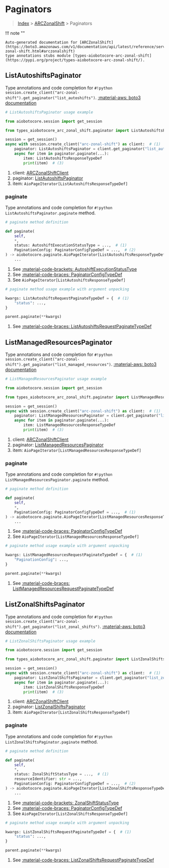 # Paginators

> [Index](../README.md) > [ARCZonalShift](./README.md) > Paginators

!!! note ""

    Auto-generated documentation for [ARCZonalShift](https://boto3.amazonaws.com/v1/documentation/api/latest/reference/services/arc-zonal-shift.html#arczonalshift)
    type annotations stubs module [types-aiobotocore-arc-zonal-shift](https://pypi.org/project/types-aiobotocore-arc-zonal-shift/).

## ListAutoshiftsPaginator

Type annotations and code completion for `#!python session.create_client("arc-zonal-shift").get_paginator("list_autoshifts")`.
[:material-aws: boto3 documentation](https://boto3.amazonaws.com/v1/documentation/api/latest/reference/services/arc-zonal-shift/paginator/ListAutoshifts.html#ARCZonalShift.Paginator.ListAutoshifts)

```python
# ListAutoshiftsPaginator usage example

from aiobotocore.session import get_session

from types_aiobotocore_arc_zonal_shift.paginator import ListAutoshiftsPaginator

session = get_session()
async with session.create_client("arc-zonal-shift") as client:  # (1)
    paginator: ListAutoshiftsPaginator = client.get_paginator("list_autoshifts")  # (2)
    async for item in paginator.paginate(...):
        item: ListAutoshiftsResponseTypeDef
        print(item)  # (3)
```

1. client: [ARCZonalShiftClient](./client.md)
2. paginator: [ListAutoshiftsPaginator](./paginators.md#listautoshiftspaginator)
3. item: `AioPageIterator[ListAutoshiftsResponseTypeDef]`


### paginate

Type annotations and code completion for `#!python ListAutoshiftsPaginator.paginate` method.

```python
# paginate method definition

def paginate(
    self,
    *,
    status: AutoshiftExecutionStatusType = ...,  # (1)
    PaginationConfig: PaginatorConfigTypeDef = ...,  # (2)
) -> aiobotocore.paginate.AioPageIterator[ListAutoshiftsResponseTypeDef]:  # (3)
    ...
```

1. See [:material-code-brackets: AutoshiftExecutionStatusType](./literals.md#autoshiftexecutionstatustype)
2. See [:material-code-braces: PaginatorConfigTypeDef](./type_defs.md#paginatorconfigtypedef)
3. See `AioPageIterator[ListAutoshiftsResponseTypeDef]`


```python
# paginate method usage example with argument unpacking

kwargs: ListAutoshiftsRequestPaginateTypeDef = {  # (1)
    "status": ...,
}

parent.paginate(**kwargs)
```

1. See [:material-code-braces: ListAutoshiftsRequestPaginateTypeDef](./type_defs.md#listautoshiftsrequestpaginatetypedef)
## ListManagedResourcesPaginator

Type annotations and code completion for `#!python session.create_client("arc-zonal-shift").get_paginator("list_managed_resources")`.
[:material-aws: boto3 documentation](https://boto3.amazonaws.com/v1/documentation/api/latest/reference/services/arc-zonal-shift/paginator/ListManagedResources.html#ARCZonalShift.Paginator.ListManagedResources)

```python
# ListManagedResourcesPaginator usage example

from aiobotocore.session import get_session

from types_aiobotocore_arc_zonal_shift.paginator import ListManagedResourcesPaginator

session = get_session()
async with session.create_client("arc-zonal-shift") as client:  # (1)
    paginator: ListManagedResourcesPaginator = client.get_paginator("list_managed_resources")  # (2)
    async for item in paginator.paginate(...):
        item: ListManagedResourcesResponseTypeDef
        print(item)  # (3)
```

1. client: [ARCZonalShiftClient](./client.md)
2. paginator: [ListManagedResourcesPaginator](./paginators.md#listmanagedresourcespaginator)
3. item: `AioPageIterator[ListManagedResourcesResponseTypeDef]`


### paginate

Type annotations and code completion for `#!python ListManagedResourcesPaginator.paginate` method.

```python
# paginate method definition

def paginate(
    self,
    *,
    PaginationConfig: PaginatorConfigTypeDef = ...,  # (1)
) -> aiobotocore.paginate.AioPageIterator[ListManagedResourcesResponseTypeDef]:  # (2)
    ...
```

1. See [:material-code-braces: PaginatorConfigTypeDef](./type_defs.md#paginatorconfigtypedef)
2. See `AioPageIterator[ListManagedResourcesResponseTypeDef]`


```python
# paginate method usage example with argument unpacking

kwargs: ListManagedResourcesRequestPaginateTypeDef = {  # (1)
    "PaginationConfig": ...,
}

parent.paginate(**kwargs)
```

1. See [:material-code-braces: ListManagedResourcesRequestPaginateTypeDef](./type_defs.md#listmanagedresourcesrequestpaginatetypedef)
## ListZonalShiftsPaginator

Type annotations and code completion for `#!python session.create_client("arc-zonal-shift").get_paginator("list_zonal_shifts")`.
[:material-aws: boto3 documentation](https://boto3.amazonaws.com/v1/documentation/api/latest/reference/services/arc-zonal-shift/paginator/ListZonalShifts.html#ARCZonalShift.Paginator.ListZonalShifts)

```python
# ListZonalShiftsPaginator usage example

from aiobotocore.session import get_session

from types_aiobotocore_arc_zonal_shift.paginator import ListZonalShiftsPaginator

session = get_session()
async with session.create_client("arc-zonal-shift") as client:  # (1)
    paginator: ListZonalShiftsPaginator = client.get_paginator("list_zonal_shifts")  # (2)
    async for item in paginator.paginate(...):
        item: ListZonalShiftsResponseTypeDef
        print(item)  # (3)
```

1. client: [ARCZonalShiftClient](./client.md)
2. paginator: [ListZonalShiftsPaginator](./paginators.md#listzonalshiftspaginator)
3. item: `AioPageIterator[ListZonalShiftsResponseTypeDef]`


### paginate

Type annotations and code completion for `#!python ListZonalShiftsPaginator.paginate` method.

```python
# paginate method definition

def paginate(
    self,
    *,
    status: ZonalShiftStatusType = ...,  # (1)
    resourceIdentifier: str = ...,
    PaginationConfig: PaginatorConfigTypeDef = ...,  # (2)
) -> aiobotocore.paginate.AioPageIterator[ListZonalShiftsResponseTypeDef]:  # (3)
    ...
```

1. See [:material-code-brackets: ZonalShiftStatusType](./literals.md#zonalshiftstatustype)
2. See [:material-code-braces: PaginatorConfigTypeDef](./type_defs.md#paginatorconfigtypedef)
3. See `AioPageIterator[ListZonalShiftsResponseTypeDef]`


```python
# paginate method usage example with argument unpacking

kwargs: ListZonalShiftsRequestPaginateTypeDef = {  # (1)
    "status": ...,
}

parent.paginate(**kwargs)
```

1. See [:material-code-braces: ListZonalShiftsRequestPaginateTypeDef](./type_defs.md#listzonalshiftsrequestpaginatetypedef)
